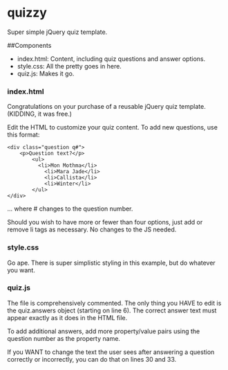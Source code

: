 quizzy
======

Super simple jQuery quiz template.

##Components

* index.html: Content, including quiz questions and answer options.
* style.css: All the pretty goes in here.
* quiz.js: Makes it go.

### index.html

Congratulations on your purchase of a reusable jQuery quiz template. (KIDDING, it was free.)

Edit the HTML to customize your quiz content. To add new questions, use this format:

    <div class="question q#">
    	<p>Question text?</p>
    		<ul>
    		  <li>Mon Mothma</li>
    			<li>Mara Jade</li>
    			<li>Callista</li>
    			<li>Winter</li>
    		</ul>
    </div>

... where # changes to the question number.

Should you wish to have more or fewer than four options, just add or remove li tags as necessary. No changes to the JS needed.

### style.css

Go ape. There is super simplistic styling in this example, but do whatever you want.

### quiz.js

The file is comprehensively commented. The only thing you HAVE to edit is the quiz.answers object (starting on line 6). The correct answer text must appear exactly as it does in the HTML file.

To add additional answers, add more property/value pairs using the question number as the property name.

If you WANT to change the text the user sees after answering a question correctly or incorrectly, you can do that on lines 30 and 33.